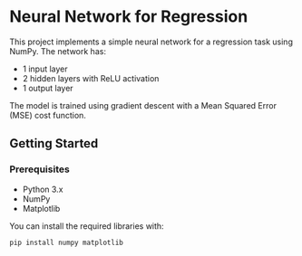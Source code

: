 # Neural Network for Regression

This project implements a simple neural network for a regression task using NumPy. The network has:
- 1 input layer
- 2 hidden layers with ReLU activation
- 1 output layer

The model is trained using gradient descent with a Mean Squared Error (MSE) cost function.

## Getting Started

### Prerequisites
- Python 3.x
- NumPy
- Matplotlib

You can install the required libraries with:

```bash
pip install numpy matplotlib
